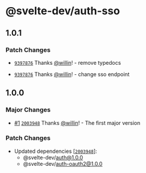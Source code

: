 # @svelte-dev/auth-sso

## 1.0.1

### Patch Changes

- [`9397876`](https://github.com/willin/svelte-turbo/commit/9397876ee420a9db10c5c87698387611b01ec161) Thanks [@willin](https://github.com/willin)! - remove typedocs

- [`9397876`](https://github.com/willin/svelte-turbo/commit/9397876ee420a9db10c5c87698387611b01ec161) Thanks [@willin](https://github.com/willin)! - change sso endpoint

## 1.0.0

### Major Changes

- [#1](https://github.com/willin/svelte-turbo/pull/1) [`2003948`](https://github.com/willin/svelte-turbo/commit/2003948cde7de474f0da4c2f5132ed26afe05210) Thanks [@willin](https://github.com/willin)! - The first major version

### Patch Changes

- Updated dependencies [[`2003948`](https://github.com/willin/svelte-turbo/commit/2003948cde7de474f0da4c2f5132ed26afe05210)]:
  - @svelte-dev/auth@1.0.0
  - @svelte-dev/auth-oauth2@1.0.0
